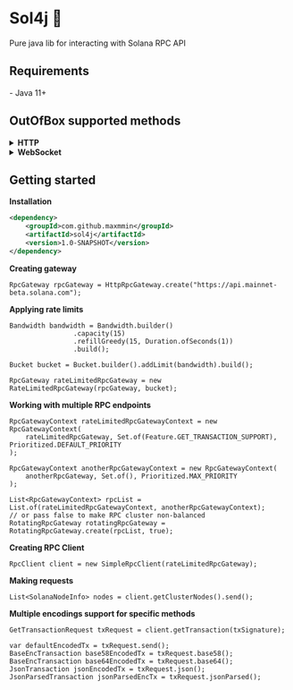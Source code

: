 <h1>Sol4j 👾</h1>
Pure java lib for interacting with Solana RPC API


<h2>Requirements</h2>
- Java 11+


<h2>OutOfBox supported methods</h2>
<details>
<summary><b>HTTP</b></summary>
Under active development

	- getAccountInfo ✅
	- getBalance ✅
	- getBlock ❌
	- getBlockCommitment ✅
	- getBlockHeight ✅
	- getBlockProduction ✅
	- getBlocks ❌
	- getBlocksWithLimit ❌
	- getBlockTime ✅
	- getClusterNodes ✅
	- getEpochInfo ✅
	- getEpochSchedule ✅
	- getFeeForMessage ❌
	- getFirstAvailableBlock ✅
	- getGenesisHash ✅
	- getHealth ❌
	- getHighestSnapshotSlot ❌
	- getIdentity ❌
	- getInflationGovernor ❌
	- getInflationRate ❌
	- getInflationReward ❌
	- getLargestAccounts ❌
	- getLatestBlockhash ❌
	- getLeaderSchedule ❌
	- getMaxRetransmitSlot ❌
	- getMaxShredInsertSlot ❌
	- getMinimumBalanceForRentExemption ❌
	- getMultipleAccounts ✅
	- getProgramAccounts ✅
	- getRecentPerformanceSamples ❌
	- getRecentPrioritizationFees ❌
	- getSignaturesForAddress ✅
	- getSignatureStatuses ❌
	- getSlot ❌
	- getSlotLeader ❌
	- getSlotLeaders ❌
	- getStakeMinimumDelegation ❌
	- getSupply ❌
	- getTokenAccountBalance ❌
	- getTokenAccountsByDelegate ❌
	- getTokenAccountsByOwner ✅
	- getTokenLargestAccounts ❌
	- getTokenSupply ❌
	- getTransaction ✅
	- getTransactionCount ❌
	- getVersion ❌
	- getVoteAccounts ❌
	- isBlockhashValid ❌
	- minimumLedgerSlot ❌
	- requestAirdrop ❌
	- sendTransaction ❌
	- simulateTransaction ❌
</details>
<details>
<summary><b>WebSocket</b></summary>
Not implemented yet
</details>


<h2>Getting started</h2>

<b>Installation</b>
  
```xml
<dependency>
	<groupId>com.github.maxmmin</groupId>
	<artifactId>sol4j</artifactId>
	<version>1.0-SNAPSHOT</version>
</dependency>
```

<b>Creating gateway</b>

```
RpcGateway rpcGateway = HttpRpcGateway.create("https://api.mainnet-beta.solana.com");
```

<b>Applying rate limits</b>

```
Bandwidth bandwidth = Bandwidth.builder()
                .capacity(15)
                .refillGreedy(15, Duration.ofSeconds(1))
                .build();

Bucket bucket = Bucket.builder().addLimit(bandwidth).build();

RpcGateway rateLimitedRpcGateway = new RateLimitedRpcGateway(rpcGateway, bucket);
```

<b>Working with multiple RPC endpoints</b>

```
RpcGatewayContext rateLimitedRpcGatewayContext = new RpcGatewayContext(
	rateLimitedRpcGateway, Set.of(Feature.GET_TRANSACTION_SUPPORT), Prioritized.DEFAULT_PRIORITY
);

RpcGatewayContext anotherRpcGatewayContext = new RpcGatewayContext(
	anotherRpcGateway, Set.of(), Prioritized.MAX_PRIORITY
);

List<RpcGatewayContext> rpcList = List.of(rateLimitedRpcGatewayContext, anotherRpcGatewayContext);
// or pass false to make RPC cluster non-balanced
RotatingRpcGateway rotatingRpcGateway = RotatingRpcGateway.create(rpcList, true);
```

<b>Creating RPC Client</b>

```
RpcClient client = new SimpleRpcClient(rateLimitedRpcGateway);
```

<b>Making requests</b>

```
List<SolanaNodeInfo> nodes = client.getClusterNodes().send();
```

<b>Multiple encodings support for specific methods</b>

```
GetTransactionRequest txRequest = client.getTransaction(txSignature);

var defaultEncodedTx = txRequest.send();
BaseEncTransaction base58EncodedTx = txRequest.base58();
BaseEncTransaction base64EncodedTx = txRequest.base64();
JsonTransaction jsonEncodedTx = txRequest.json();
JsonParsedTransaction jsonParsedEncTx = txRequest.jsonParsed();
```
